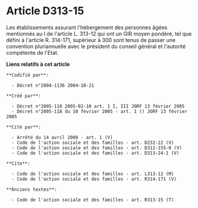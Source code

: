 # Article D313-15

Les établissements assurant l'hébergement des personnes âgées mentionnés au I de l'article L. 313-12 qui ont un GIR moyen
pondéré, tel que défini à l'article R. 314-171, supérieur à 300 sont tenus de passer une convention pluriannuelle avec le
président du conseil général et l'autorité compétente de l'Etat.

**Liens relatifs à cet article**

	**Codifié par**:

	  - Décret n°2004-1136 2004-10-21

	**Créé par**:

	  - Décret n°2005-118 2005-02-10 art. 1 I, III JORF 13 février 2005
	  - Décret n°2005-118 du 10 février 2005 - art. 1 () JORF 13 février 2005

	**Cité par**:

	  - Arrêté du 14 avril 2008 - art. 1 (V)
	  - Code de l'action sociale et des familles - art. D232-22 (V)
	  - Code de l'action sociale et des familles - art. D312-155-0 (V)
	  - Code de l'action sociale et des familles - art. D313-24-1 (V)

	**Cite**:

	  - Code de l'action sociale et des familles - art. L313-12 (M)
	  - Code de l'action sociale et des familles - art. R314-171 (V)

	**Anciens textes**:

	  - Code de l'action sociale et des familles - art. R313-15 (T)

